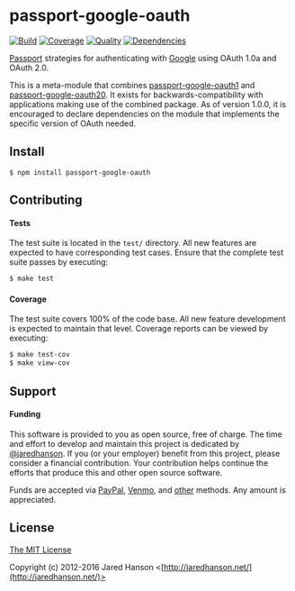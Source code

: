 # passport-google-oauth

[![Build](https://img.shields.io/travis/jaredhanson/passport-google-oauth.svg)](https://travis-ci.org/jaredhanson/passport-google-oauth)
[![Coverage](https://img.shields.io/coveralls/jaredhanson/passport-google-oauth.svg)](https://coveralls.io/r/jaredhanson/passport-google-oauth)
[![Quality](https://img.shields.io/codeclimate/github/jaredhanson/passport-google-oauth.svg?label=quality)](https://codeclimate.com/github/jaredhanson/passport-google-oauth)
[![Dependencies](https://img.shields.io/david/jaredhanson/passport-google-oauth.svg)](https://david-dm.org/jaredhanson/passport-google-oauth)


[Passport](http://passportjs.org/) strategies for authenticating with [Google](http://www.google.com/)
using OAuth 1.0a and OAuth 2.0.

This is a meta-module that combines [passport-google-oauth1](https://github.com/jaredhanson/passport-google-oauth1)
and [passport-google-oauth20](https://github.com/jaredhanson/passport-google-oauth2).
It exists for backwards-compatibility with applications making use of the
combined package.  As of version 1.0.0, it is encouraged to declare dependencies
on the module that implements the specific version of OAuth needed.

## Install

    $ npm install passport-google-oauth

## Contributing

#### Tests

The test suite is located in the `test/` directory.  All new features are
expected to have corresponding test cases.  Ensure that the complete test suite
passes by executing:

```bash
$ make test
```

#### Coverage

The test suite covers 100% of the code base.  All new feature development is
expected to maintain that level.  Coverage reports can be viewed by executing:

```bash
$ make test-cov
$ make view-cov
```

## Support

#### Funding

This software is provided to you as open source, free of charge.  The time and
effort to develop and maintain this project is dedicated by [@jaredhanson](https://github.com/jaredhanson).
If you (or your employer) benefit from this project, please consider a financial
contribution.  Your contribution helps continue the efforts that produce this
and other open source software.

Funds are accepted via [PayPal](https://paypal.me/jaredhanson), [Venmo](https://venmo.com/jaredhanson),
and [other](http://jaredhanson.net/pay) methods.  Any amount is appreciated.

## License

[The MIT License](http://opensource.org/licenses/MIT)

Copyright (c) 2012-2016 Jared Hanson <[http://jaredhanson.net/](http://jaredhanson.net/)>
